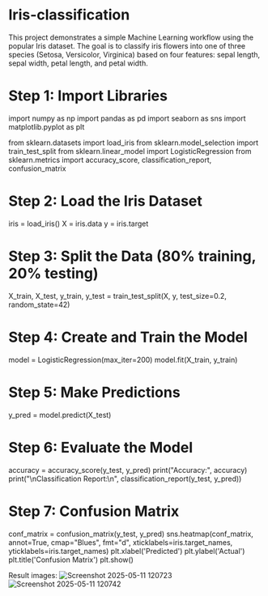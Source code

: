 # Iris-classification
This project demonstrates a simple Machine Learning workflow using the popular Iris dataset. The goal is to classify iris flowers into one of three species (Setosa, Versicolor, Virginica) based on four features: sepal length, sepal width, petal length, and petal width.
# Step 1: Import Libraries
import numpy as np
import pandas as pd
import seaborn as sns
import matplotlib.pyplot as plt

from sklearn.datasets import load_iris
from sklearn.model_selection import train_test_split
from sklearn.linear_model import LogisticRegression
from sklearn.metrics import accuracy_score, classification_report, confusion_matrix

# Step 2: Load the Iris Dataset
iris = load_iris()
X = iris.data
y = iris.target

# Step 3: Split the Data (80% training, 20% testing)
X_train, X_test, y_train, y_test = train_test_split(X, y, test_size=0.2, random_state=42)

# Step 4: Create and Train the Model
model = LogisticRegression(max_iter=200)
model.fit(X_train, y_train)

# Step 5: Make Predictions
y_pred = model.predict(X_test)

# Step 6: Evaluate the Model
accuracy = accuracy_score(y_test, y_pred)
print("Accuracy:", accuracy)
print("\nClassification Report:\n", classification_report(y_test, y_pred))

# Step 7: Confusion Matrix
conf_matrix = confusion_matrix(y_test, y_pred)
sns.heatmap(conf_matrix, annot=True, cmap="Blues", fmt="d", xticklabels=iris.target_names, yticklabels=iris.target_names)
plt.xlabel('Predicted')
plt.ylabel('Actual')
plt.title('Confusion Matrix')
plt.show()

Result images:
![Screenshot 2025-05-11 120723](https://github.com/user-attachments/assets/5b1af667-10d7-4925-aec1-b8449ecdc6ad)
![Screenshot 2025-05-11 120742](https://github.com/user-attachments/assets/19e7a660-2080-4005-a1f1-6048798ff580)

